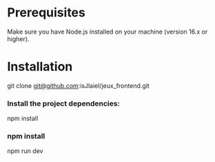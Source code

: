 # Prerequisites
Make sure you have Node.js installed on your machine (version 16.x or higher).

# Installation

git clone git@github.com:isJlaiel/jeux_frontend.git

### Install the project dependencies:

npm install

### npm install

npm run dev
